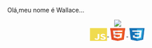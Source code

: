Olá,meu nome é Wallace...
<div align="center">
  <a href="https://github.com/wallaceFe">
  <img height="180em" src="https://github-readme-stats.vercel.app/api?username=wallaceFe&show_icons=true&theme=dracula&include_all_commits=true&count_private=true"/><br>
 <img align="center" alt="Rafa-Js" height="30" width="40" src="https://raw.githubusercontent.com/devicons/devicon/master/icons/javascript/javascript-plain.svg">
     <img align="center" alt="Rafa-HTML" height="30" width="40" src="https://raw.githubusercontent.com/devicons/devicon/master/icons/html5/html5-original.svg">
  <img align="center" alt="Rafa-CSS" height="30" width="40" src="https://raw.githubusercontent.com/devicons/devicon/master/icons/css3/css3-original.svg">
</div>

